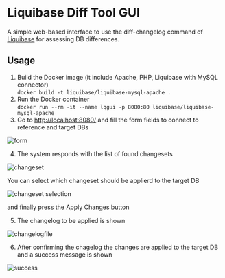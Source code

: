 # Liquibase Diff Tool GUI
A simple web-based interface to use the diff-changelog command of [Liquibase](https://liquibase.org/) for assessing DB differences.

## Usage

1. Build the Docker image (it include Apache, PHP, Liquibase with MySQL connector)   
```docker build -t liquibase/liquibase-mysql-apache .```
2. Run the Docker container   
```docker run --rm -it --name lqgui -p 8080:80 liquibase/liquibase-mysql-apache```
3. Go to [http://localhost:8080/](http://localhost:8080/) and fill the form fields to connect to reference and target DBs

![form](./imgs/form.png)

4. The system responds with the list of found changesets

![changeset](./imgs/res.png)

You can select which changeset should be applierd to the target DB

![changeset selection](./imgs/res-b.png)

and finally press the Apply Changes button

5. The changelog to be applied is shown 

![changelogfile](./imgs/upcl.png)

6. After confirming the chagelog the changes are applied to the target DB and a success message is shown

![success](./imgs/success.png)


